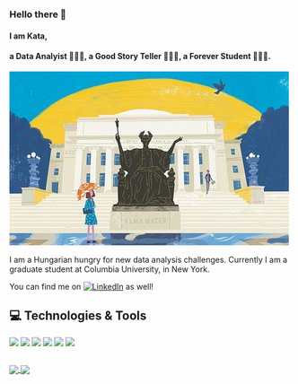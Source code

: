 ### Hello there 👋
#### I am Kata, 
#### a Data Analyist 👩🏼‍💻, a Good Story Teller 💁🏼‍♀️, a Forever Student 👩🏼‍🎓.


![Header](https://github.com/katastrophie97/katastrophie97/blob/main/72f720405a396136317be5047bfa38dd%20copy.jpeg "Header")

I am a Hungarian hungry for new data analysis challenges. Currently I am a graduate student at Columbia University, in New York. 

You can find me on [![LinkedIn][2.2]][2] as well! 

<!-- Icons -->
[2.2]: https://raw.githubusercontent.com/MartinHeinz/MartinHeinz/master/linkedin-3-16.png (LinkedIn icon without padding)

<!-- Links to your social media accounts -->

[2]: www.linkedin.com/in/kata-mezo-501627153

## 💻 Technologies & Tools
![](https://img.shields.io/badge/Code-Python-informational?style=flat&logo=python&logoColor=white&color=c2a295)
![](https://img.shields.io/badge/Code-R-informational?style=flat&logo=R&logoColor=white&color=c2a295)
![](https://img.shields.io/badge/Code-GoogleColab-informational?style=flat&logo=GoogleColab&logoColor=white&color=c2a295)
![](https://img.shields.io/badge/Vizualization-Tableau-informational?style=flat&logo=Tableau&logoColor=white&color=c2a295)
![](https://img.shields.io/badge/GIS-QGIS-informational?style=flat&logo=QGIS&logoColor=white&color=c2a295)
![](https://img.shields.io/badge/Tool-Microsoft-informational?style=flat&logo=Microsoft&logoColor=white&color=c2a295)

## 


<a href="https://github.com/anuraghazra/github-readme-stats">
  <img align="center" src="https://github-readme-stats.vercel.app/api?username=katastrophie97&show_icons=true&theme=gruvbox&text_color=c2a295&title_color=276478&icon_color=e8a631" />
</a>
<a href="https://github.com/anuraghazra/convoychat">
  <img align="center" src="https://github-readme-stats.vercel.app/api/top-langs/?username=katastrophie97&theme=gruvbox&text_color=c2a295&title_color=276478&icon_color=e8a631" />
</a>

<!--
**katastrophie97/katastrophie97** is a ✨ _special_ ✨ repository because its `README.md` (this file) appears on your GitHub profile.

Here are some ideas to get you started:

- 🔭 I’m currently working on ...
- 🌱 I’m currently learning ...
- 👯 I’m looking to collaborate on ...
- 🤔 I’m looking for help with ...
- 💬 Ask me about ...
- 📫 How to reach me: ...
- 😄 Pronouns: ...
- ⚡ Fun fact: ...
-->
